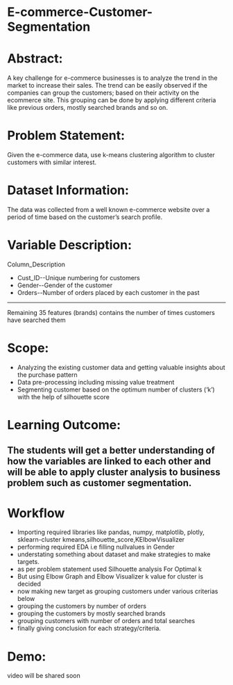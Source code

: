 # E-commerce-Customer-Segmentation
# Abstract:
A key challenge for e-commerce businesses is to analyze the trend in the
market to increase their sales. The trend can be easily observed if the
companies can group the customers; based on their activity on the ecommerce
site. This grouping can be done by applying different criteria like
previous orders, mostly searched brands and so on.
# Problem Statement:
Given the e-commerce data, use k-means clustering algorithm to cluster
customers with similar interest.
# Dataset Information:
The data was collected from a well known e-commerce website over a
period of time based on the customer’s search profile.
# Variable Description:
Column_Description
- Cust_ID--Unique numbering for customers
- Gender--Gender of the customer
- Orders--Number of orders placed by each customer in the past
----------------------------------------------------
Remaining 35 features (brands) contains the number of times
customers have searched them
# Scope:
- Analyzing the existing customer data and getting valuable insights
about the purchase pattern
- Data pre-processing including missing value treatment
- Segmenting customer based on the optimum number of clusters (‘k’)
with the help of silhouette score
# Learning Outcome:
The students will get a better understanding of how the variables are
linked to each other and will be able to apply cluster analysis to business
problem such as customer segmentation.
----------------------------------------------------
# Workflow
- Importing required libraries like pandas, numpy, matplotlib, plotly, sklearn-cluster kmeans,silhouette_score,KElbowVisualizer
- performing required EDA i.e filling nullvalues in Gender
- understating something about dataset and make strategies to make targets.
- as per problem statement used Silhouette analysis For Optimal k
- But using Elbow Graph and Elbow Visualizer k value for cluster is decided
- now making new target as grouping customers under various criterias below
- grouping the customers by number of orders
- grouping the customers by mostly searched brands
- grouping customers with number of orders and total searches
- finally giving conclusion for each strategy/criteria.
# Demo:
video will be shared soon
